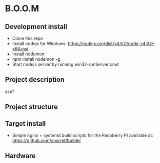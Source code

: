 # B.O.O.M
## Development install
* Clone this repo
* Install nodejs for Windows: https://nodejs.org/dist/v4.6.0/node-v4.6.0-x64.msi
* Install nodemon
 * npm install nodemon -g
* Start nodejs server by running win32-runServer.cmd

## Project description
asdf

## Project structure

## Target install
- Simple nginx + systemd build scripts for the Raspberry PI available at: https://github.com/snorret/builder

## Hardware
